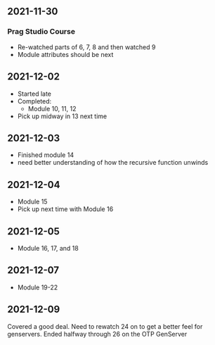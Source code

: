 ## 2021-11-30
### Prag Studio Course
- Re-watched parts of 6, 7, 8 and then watched 9
- Module attributes should be next

## 2021-12-02
- Started late
- Completed: 
	- Module 10, 11, 12
- Pick up midway in 13 next time

## 2021-12-03
- Finished module 14
- need better understanding of how the recursive function unwinds

## 2021-12-04
- Module 15
- Pick up next time with Module 16

## 2021-12-05
- Module 16, 17, and 18

## 2021-12-07
- Module 19-22

## 2021-12-09
Covered a good deal. Need to rewatch 24 on to get a better feel for genservers. Ended halfway through 26 on the OTP GenServer